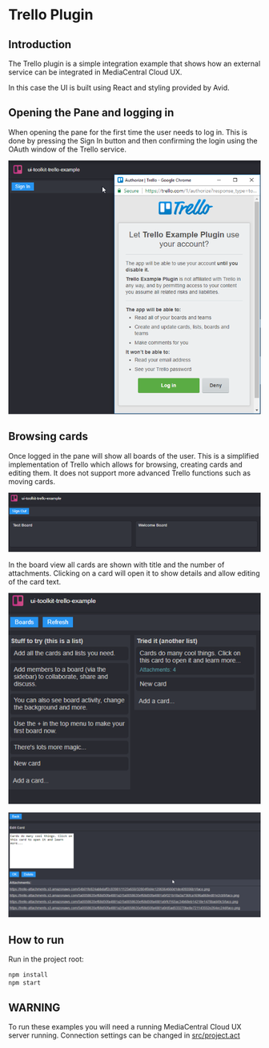 # Trello Plugin

## Introduction
The Trello plugin is a simple integration example that shows how an external service can be integrated in MediaCentral Cloud UX.

In this case the UI is built using React and styling provided by Avid.

## Opening the Pane and logging in
When opening the pane for the first time the user needs to log in. This is done by pressing the Sign In button and then confirming the login using the OAuth window of the Trello service.

![Sign In](screenshots/trelloSignIn.png)

## Browsing cards
Once logged in the pane will show all boards of the user. This is a simplified implementation of Trello which allows for browsing, creating cards and editing them. It does not support more advanced Trello functions such as moving cards. 

![Show all boards](screenshots/BrowsingCards.png)

In the board view all cards are shown with title and the number of attachments. Clicking on a card will open it to show details and allow editing of the card text.

![Show board](screenshots/Board.png)

![Card details](screenshots/Assets.png)

## How to run

Run in the project root:

    npm install
    npm start

## WARNING
To run these examples you will need a running MediaCentral Cloud UX server running. 
Connection settings can be changed in [src/project.act](src/project.act)
